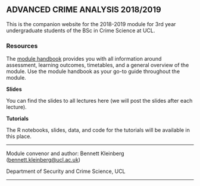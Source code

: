 ## ADVANCED CRIME ANALYSIS 2018/2019

This is the companion website for the 2018-2019 module for 3rd year undergraduate students of the BSc in Crime Science at UCL.


### Resources


The [module handbook](https://rawcdn.githack.com/ben-aaron188/ucl_aca_20182019/6d620d3f3357e3956b91ae232992d731ded6925c/aca_SECU0050_module_outline.html) provides you with all information around assessment, learning outcomes, timetables, and a general overview of the module. Use the module handbook as your go-to guide throughout the module.

**Slides**

You can find the slides to all lectures here (we will post the slides after each lecture).

<!--- Lecture 1: Introduction
    - [Slides](https://raw.githack.com/ben-aaron188/ucl_aca_20182019/master/slides/aca_20182019_lecture1_intro.html)
    - [Homework 1: Getting ready for R](https://raw.githack.com/ben-aaron188/ucl_aca_20182019/master/homework/getting_ready_for_r.html)
    - [Homework 2: R in 12 Steps](https://raw.githack.com/ben-aaron188/ucl_aca_20182019/master/homework/r_in_12_steps.html)-->


**Tutorials**

The R notebooks, slides, data, and code for the tutorials will be available in this place.


---

Module convenor and author: Bennett Kleinberg (bennett.kleinberg@ucl.ac.uk)

Department of Security and Crime Science, UCL

---

